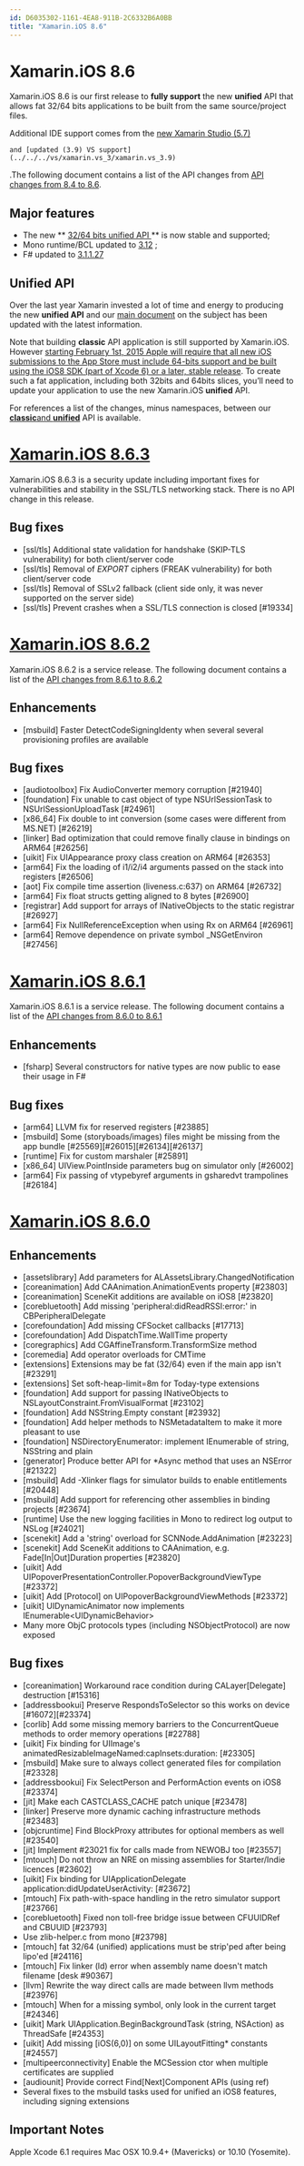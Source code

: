 ```yaml
---
id: D6035302-1161-4EA8-911B-2C6332B6A0BB
title: "Xamarin.iOS 8.6"
---
```


# Xamarin.iOS 8.6

Xamarin.iOS 8.6 is our first release to **fully support** the new **unified** API that allows fat 32/64 bits applications to be built
	from the same source/project files.



Additional IDE support comes from the [new Xamarin Studio (5.7)](../../../studio/xamarin.studio_5.7/xamarin.studio_5.7)


	and [updated (3.9) VS support](../../../vs/xamarin.vs_3/xamarin.vs_3.9)

.The following document contains a list of the API changes from [API changes from 8.4 to 8.6](/releases/ios/api_changes/from_8.4.0_to_8.6.0).

## Major features

-  The new  ** [32/64 bits unified API ](http://developer.xamarin.com/guides/cross-platform/macios/unified/)** is now stable and supported; 
-  Mono runtime/BCL updated to  [3.12](http://www.mono-project.com/docs/about-mono/releases/3.12.0/) ; 
-  F# updated to  [3.1.1.27](https://github.com/fsharp/fsharp/blob/3.1.1.27/CHANGES.txt) 


## Unified API

Over the last year Xamarin invested a lot of time and energy to 
	producing the new **unified API** and our [main document](“http://developer.xamarin.com/guides/cross-platform/macios/unified/)
	on the subject has been updated with the latest information.

Note that building **classic** API application is still supported 
	by Xamarin.iOS. However [starting February 1st, 2015 Apple will require that all new iOS submissions to the App Store must include 64-bits support and be built using the iOS8 SDK (part of Xcode 6) or a later, stable release](https://developer.apple.com/news/?id=10202014a).
	To create such a fat application, including both 32bits and 64bits 
	slices, you’ll need to update your application to use the new 
	Xamarin.iOS **unified** API.

For references a list of the changes, minus namespaces, between our [ **classic**and  **unified**](/releases/ios/api_changes/classic-vs-unified-8.6.0) API is available.

 <a name="3"></a>


#  [Xamarin.iOS 8.6.3](#3)

Xamarin.iOS 8.6.3 is a security update including important fixes for
	vulnerabilities and stability in the SSL/TLS networking stack. 
	There is no API change in this release.

## Bug fixes

-  [ssl/tls] Additional state validation for handshake (SKIP-TLS vulnerability) for both client/server code
-  [ssl/tls] Removal of _EXPORT_ ciphers (FREAK vulnerability) for both client/server code
-  [ssl/tls] Removal of SSLv2 fallback (client side only, it was never supported on the server side)
-  [ssl/tls] Prevent crashes when a SSL/TLS connection is closed [#19334]


 <a name="2"></a>


#  [Xamarin.iOS 8.6.2](#2)

Xamarin.iOS 8.6.2 is a service release. The following document contains a
	list of the [API changes from 8.6.1 to 8.6.2](/releases/ios/api_changes/from_8.6.1_to_8.6.2)

## Enhancements

-  [msbuild] Faster DetectCodeSigningIdenty when several several provisioning profiles are available


## Bug fixes

-  [audiotoolbox] Fix AudioConverter memory corruption [#21940]
-  [foundation] Fix unable to cast object of type NSUrlSessionTask to NSUrlSessionUploadTask [#24961]
-  [x86_64] Fix double to int conversion (some cases were different from MS.NET) [#26219]
-  [linker] Bad optimization that could remove finally clause in bindings on ARM64 [#26256]
-  [uikit] Fix UIAppearance proxy class creation on ARM64 [#26353]
-  [arm64] Fix the loading of i1/i2/i4 arguments passed on the stack into registers [#26506]
-  [aot] Fix compile time assertion (liveness.c:637) on ARM64 [#26732]
-  [arm64] Fix float structs getting aligned to 8 bytes [#26900]
-  [registrar] Add support for arrays of INativeObjects to the static registrar [#26927]
-  [arm64] Fix NullReferenceException when using Rx on ARM64 [#26961]
-  [arm64] Remove dependence on private symbol _NSGetEnviron [#27456]


 <a name="1"></a>


#  [Xamarin.iOS 8.6.1](#1)

Xamarin.iOS 8.6.1 is a service release. The following document contains a 
	list of the [API changes from 8.6.0 to 8.6.1](/releases/ios/api_changes/from_8.6.0_to_8.6.1)

## Enhancements

-  [fsharp] Several constructors for native types are now public to ease their usage in F#


## Bug fixes

-  [arm64] LLVM fix for reserved registers [#23885]
-  [msbuild] Some (storyboads/images) files might be missing from the app bundle [#25569][#26015][#26134][#26137]
-  [runtime] Fix for custom marshaler [#25891]
-  [x86_64] UIView.PointInside parameters bug on simulator only [#26002]
-  [arm64] Fix passing of vtypebyref arguments in gsharedvt trampolines [#26184]


 <a name="0"></a>


#  [Xamarin.iOS 8.6.0](#0)

## Enhancements

-  [assetslibrary] Add parameters for ALAssetsLibrary.ChangedNotification
-  [coreanimation] Add CAAnimation.AnimationEvents property [#23803]
-  [coreanimation] SceneKit additions are available on iOS8 [#23820]
-  [corebluetooth] Add missing 'peripheral:didReadRSSI:error:' in CBPeripheralDelegate
-  [corefoundation] Add missing CFSocket callbacks [#17713]
-  [corefoundation] Add DispatchTime.WallTime property
-  [coregraphics] Add CGAffineTransform.TransformSize method
-  [coremedia] Add operator overloads for CMTime
-  [extensions] Extensions may be fat (32/64) even if the main app isn't [#23291]
-  [extensions] Set soft-heap-limit=8m for Today-type extensions
-  [foundation] Add support for passing INativeObjects to NSLayoutConstraint.FromVisualFormat [#23102]
-  [foundation] Add NSString.Empty constant [#23932]
-  [foundation] Add helper methods to NSMetadataItem to make it more pleasant to use
-  [foundation] NSDirectoryEnumerator: implement IEnumerable of string, NSString and plain
-  [generator] Produce better API for *Async method that uses an NSError [#21322]
-  [msbuild] Add -Xlinker flags for simulator builds to enable entitlements [#20448]
-  [msbuild] Add support for referencing other assemblies in binding projects [#23674]
-  [runtime] Use the new logging facilities in Mono to redirect log output to NSLog [#24021]
-  [scenekit] Add a 'string' overload for SCNNode.AddAnimation [#23223]
-  [scenekit] Add SceneKit additions to CAAnimation, e.g. Fade[In|Out]Duration properties [#23820]
-  [uikit] Add UIPopoverPresentationController.PopoverBackgroundViewType [#23372]
-  [uikit] Add [Protocol] on UIPopoverBackgroundViewMethods [#23372]
-  [uikit] UIDynamicAnimator now implements IEnumerable&lt;UIDynamicBehavior&gt;
-  Many more ObjC protocols types (including NSObjectProtocol) are now exposed


## Bug fixes

-  [coreanimation] Workaround race condition during CALayer[Delegate] destruction [#15316]
-  [addressbookui] Preserve RespondsToSelector so this works on device [#16072][#23374]
-  [corlib] Add some missing memory barriers to the ConcurrentQueue methods to order memory operations [#22788]
-  [uikit] Fix binding for UIImage's animatedResizableImageNamed:capInsets:duration: [#23305]
-  [msbuild] Make sure to always collect generated files for compilation [#23328]
-  [addressbookui] Fix SelectPerson and PerformAction events on iOS8 [#23374]
-  [jit] Make each CASTCLASS_CACHE patch unique [#23478]
-  [linker] Preserve more dynamic caching infrastructure methods [#23483]
-  [objcruntime] Find BlockProxy attributes for optional members as well [#23540]
-  [jit] Implement #23021 fix for calls made from NEWOBJ too [#23557]
-  [mtouch] Do not throw an NRE on missing assemblies for Starter/Indie licences [#23602]
-  [uikit] Fix binding for UIApplicationDelegate application:didUpdateUserActivity: [#23672]
-  [mtouch] Fix path-with-space handling in the retro simulator support [#23766]
-  [corebluetooth] Fixed non toll-free bridge issue between CFUUIDRef and CBUUID [#23793]
-  Use zlib-helper.c from mono [#23798]
-  [mtouch] fat 32/64 (unified) applications must be strip'ped after being lipo'ed [#24116]
-  [mtouch] Fix linker (ld) error when assembly name doesn't match filename [desk #90367]
-  [llvm] Rewrite the way direct calls are made between llvm methods [#23976]
-  [mtouch] When for a missing symbol, only look in the current target [#24346]
-  [uikit] Mark UIApplication.BeginBackgroundTask (string, NSAction) as ThreadSafe [#24353]
-  [uikit] Add missing [iOS(6,0)] on some UILayoutFitting* constants [#24557]
-  [multipeerconnectivity] Enable the MCSession ctor when multiple certificates are supplied
-  [audiounit] Provide correct Find[Next]Component APIs (using ref)
-  Several fixes to the msbuild tasks used for unified an iOS8 features, including signing extensions


## Important Notes



Apple Xcode 6.1 requires Mac OSX 10.9.4+ (Mavericks) or 10.10 (Yosemite).
